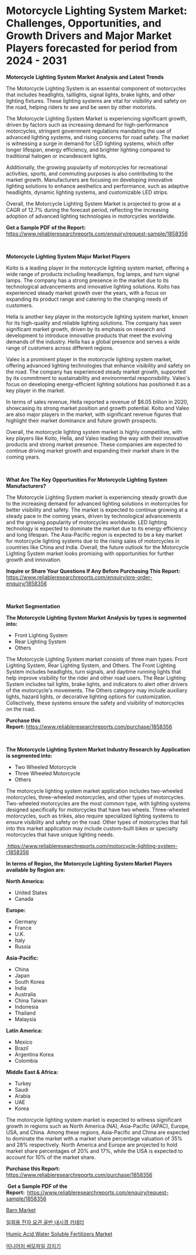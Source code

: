<p><h1>Motorcycle Lighting System Market: Challenges, Opportunities, and Growth Drivers and Major Market Players forecasted for period from 2024 - 2031</h1></p><p><strong>Motorcycle Lighting System Market Analysis and Latest Trends</strong></p>
<p><p>The Motorcycle Lighting System is an essential component of motorcycles that includes headlights, taillights, signal lights, brake lights, and other lighting fixtures. These lighting systems are vital for visibility and safety on the road, helping riders to see and be seen by other motorists.</p><p>The Motorcycle Lighting System Market is experiencing significant growth, driven by factors such as increasing demand for high-performance motorcycles, stringent government regulations mandating the use of advanced lighting systems, and rising concerns for road safety. The market is witnessing a surge in demand for LED lighting systems, which offer longer lifespan, energy efficiency, and brighter lighting compared to traditional halogen or incandescent lights.</p><p>Additionally, the growing popularity of motorcycles for recreational activities, sports, and commuting purposes is also contributing to the market growth. Manufacturers are focusing on developing innovative lighting solutions to enhance aesthetics and performance, such as adaptive headlights, dynamic lighting systems, and customizable LED strips.</p><p>Overall, the Motorcycle Lighting System Market is projected to grow at a CAGR of 12.7% during the forecast period, reflecting the increasing adoption of advanced lighting technologies in motorcycles worldwide.</p></p>
<p><strong>Get a Sample PDF of the Report:&nbsp;</strong> <a href="https://www.reliableresearchreports.com/enquiry/request-sample/1858356">https://www.reliableresearchreports.com/enquiry/request-sample/1858356</a></p>
<p>&nbsp;</p>
<p><strong>Motorcycle Lighting System Major Market Players</strong></p>
<p><p>Koito is a leading player in the motorcycle lighting system market, offering a wide range of products including headlamps, fog lamps, and turn signal lamps. The company has a strong presence in the market due to its technological advancements and innovative lighting solutions. Koito has experienced steady market growth over the years, with a focus on expanding its product range and catering to the changing needs of customers. </p><p>Hella is another key player in the motorcycle lighting system market, known for its high-quality and reliable lighting solutions. The company has seen significant market growth, driven by its emphasis on research and development to introduce innovative products that meet the evolving demands of the industry. Hella has a global presence and serves a wide range of customers across different regions.</p><p>Valeo is a prominent player in the motorcycle lighting system market, offering advanced lighting technologies that enhance visibility and safety on the road. The company has experienced steady market growth, supported by its commitment to sustainability and environmental responsibility. Valeo's focus on developing energy-efficient lighting solutions has positioned it as a key player in the market.</p><p>In terms of sales revenue, Hella reported a revenue of $6.05 billion in 2020, showcasing its strong market position and growth potential. Koito and Valeo are also major players in the market, with significant revenue figures that highlight their market dominance and future growth prospects.</p><p>Overall, the motorcycle lighting system market is highly competitive, with key players like Koito, Hella, and Valeo leading the way with their innovative products and strong market presence. These companies are expected to continue driving market growth and expanding their market share in the coming years.</p></p>
<p>&nbsp;</p>
<p><strong>What Are The Key Opportunities For Motorcycle Lighting System Manufacturers?</strong></p>
<p><p>The Motorcycle Lighting System market is experiencing steady growth due to the increasing demand for advanced lighting solutions in motorcycles for better visibility and safety. The market is expected to continue growing at a steady pace in the coming years, driven by technological advancements and the growing popularity of motorcycles worldwide. LED lighting technology is expected to dominate the market due to its energy efficiency and long lifespan. The Asia-Pacific region is expected to be a key market for motorcycle lighting systems due to the rising sales of motorcycles in countries like China and India. Overall, the future outlook for the Motorcycle Lighting System market looks promising with opportunities for further growth and innovation.</p></p>
<p><strong>Inquire or Share Your Questions If Any Before Purchasing This Report:</strong> <a href="https://www.reliableresearchreports.com/enquiry/pre-order-enquiry/1858356">https://www.reliableresearchreports.com/enquiry/pre-order-enquiry/1858356</a></p>
<p>&nbsp;</p>
<p><strong>Market Segmentation</strong></p>
<p><strong>The Motorcycle Lighting System Market Analysis by types is segmented into:</strong></p>
<p><ul><li>Front Lighting System</li><li>Rear Lighting System</li><li>Others</li></ul></p>
<p><p>The Motorcycle Lighting System market consists of three main types: Front Lighting System, Rear Lighting System, and Others. The Front Lighting System includes headlights, turn signals, and daytime running lights that help improve visibility for the rider and other road users. The Rear Lighting System includes tail lights, brake lights, and indicators to alert other drivers of the motorcycle's movements. The Others category may include auxiliary lights, hazard lights, or decorative lighting options for customization. Collectively, these systems ensure the safety and visibility of motorcycles on the road.</p></p>
<p><strong>Purchase this Report:&nbsp;</strong><a href="https://www.reliableresearchreports.com/purchase/1858356">https://www.reliableresearchreports.com/purchase/1858356</a></p>
<p>&nbsp;</p>
<p><strong>The Motorcycle Lighting System Market Industry Research by Application is segmented into:</strong></p>
<p><ul><li>Two Wheeled Motorcycle</li><li>Three Wheeled Motorcycle</li><li>Others</li></ul></p>
<p><p>The motorcycle lighting system market application includes two-wheeled motorcycles, three-wheeled motorcycles, and other types of motorcycles. Two-wheeled motorcycles are the most common type, with lighting systems designed specifically for motorcycles that have two wheels. Three-wheeled motorcycles, such as trikes, also require specialized lighting systems to ensure visibility and safety on the road. Other types of motorcycles that fall into this market application may include custom-built bikes or specialty motorcycles that have unique lighting needs.</p></p>
<p><a href="https://www.reliableresearchreports.com/motorcycle-lighting-system-r1858356">&nbsp;https://www.reliableresearchreports.com/motorcycle-lighting-system-r1858356</a></p>
<p><strong>In terms of Region, the Motorcycle Lighting System Market Players available by Region are:</strong></p>
<p>
    <p> <strong> North America: </strong>
        <ul>
            <li>United States</li>
            <li>Canada</li>
        </ul>
        </p> 
    <p> <strong> Europe: </strong>
        <ul>
            <li>Germany</li>
            <li>France</li>
            <li>U.K.</li>
            <li>Italy</li>
            <li>Russia</li>
        </ul>
        </p> 
    <p> <strong> Asia-Pacific: </strong>
        <ul>
            <li>China</li>
            <li>Japan</li>
            <li>South Korea</li>
            <li>India</li>
            <li>Australia</li>
            <li>China Taiwan</li>
            <li>Indonesia</li>
            <li>Thailand</li>
            <li>Malaysia</li>
        </ul>
        </p> 
    <p> <strong> Latin America: </strong>
        <ul>
            <li>Mexico</li>
            <li>Brazil</li>
            <li>Argentina Korea</li>
            <li>Colombia</li>
        </ul>
        </p> 
    <p> <strong> Middle East & Africa: </strong>
        <ul>
            <li>Turkey</li>
            <li>Saudi</li>
            <li>Arabia</li>
            <li>UAE</li>
            <li>Korea</li>
        </ul>
    </p>
    </p>
<p><p>The motorcycle lighting system market is expected to witness significant growth in regions such as North America (NA), Asia-Pacific (APAC), Europe, USA, and China. Among these regions, Asia-Pacific and China are expected to dominate the market with a market share percentage valuation of 35% and 28% respectively. North America and Europe are projected to hold market share percentages of 20% and 17%, while the USA is expected to account for 10% of the market share.</p></p>
<p><strong>Purchase this Report: </strong><a href="https://www.reliableresearchreports.com/purchase/1858356">https://www.reliableresearchreports.com/purchase/1858356</a></p>
<p>&nbsp;<strong>Get a Sample PDF of the Report:&nbsp;&nbsp;</strong><a href="https://www.reliableresearchreports.com/enquiry/request-sample/1858356">https://www.reliableresearchreports.com/enquiry/request-sample/1858356</a></p>
<p><strong></strong></p>
<p><p><a href="https://github.com/zolotuy145/Market-Research-Report-List-1/blob/main/barn-market.md">Barn Market</a></p><p><a href="https://github.com/romeshmittrochakma11/Market-Research-Report-List-1/blob/main/8146791114214.md">일회용 전자 요관 골반 내시경 카테터</a></p><p><a href="https://github.com/Hunterico88/Market-Research-Report-List-1/blob/main/humic-acid-water-soluble-fertilizers-market.md">Humic Acid Water Soluble Fertilizers Market</a></p><p><a href="https://medium.com/@kellylyncyh543964/%EB%AF%B8%EB%8B%88%EC%96%B4%EC%B2%98-%EC%97%B4%EC%A0%84%EB%8C%80-%EA%B2%80%EC%B6%9C%EA%B8%B0-%EC%8B%9C%EC%9E%A5-%EC%A1%B0%EC%82%AC-%EB%B3%B4%EA%B3%A0%EC%84%9C%EC%97%90%EB%8A%94-2024%EB%85%84%EB%B6%80%ED%84%B0-2031%EB%85%84%EA%B9%8C%EC%A7%80-cagr%EC%97%90%EC%84%9C-%EC%98%88%EC%83%81%EB%90%9C-%EC%8B%9C%EC%9E%A5-%EA%B7%9C%EB%AA%A8-%EC%A0%90%EC%9C%A0%EC%9C%A8-%EB%B0%8F-%EC%84%B1%EC%9E%A5%EB%A5%A0-%EB%B6%84%EC%84%9D%EC%9D%B4-%ED%8F%AC%ED%95%A8%EB%90%98%EC%96%B4-%EC%9E%88%EC%8A%B5%EB%8B%88%EB%8B%A4-f6b49723fa7c">미니어처 써모파일 감지기</a></p></p>